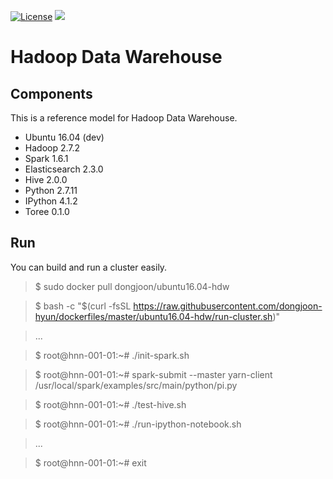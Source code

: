 [![License](https://img.shields.io/badge/license-Apache%202-blue.svg)](LICENSE)
[![](https://badge.imagelayers.io/dongjoon/ubuntu16.04-hdw:latest.svg)](https://imagelayers.io/?images=dongjoon/ubuntu16.04-hdw:latest)

Hadoop Data Warehouse
====================

Components
----------
This is a reference model for Hadoop Data Warehouse.

* Ubuntu 16.04 (dev)
* Hadoop 2.7.2
* Spark 1.6.1
* Elasticsearch 2.3.0
* Hive 2.0.0
* Python 2.7.11
* IPython 4.1.2
* Toree 0.1.0

Run
---
You can build and run a cluster easily.

> $ sudo docker pull dongjoon/ubuntu16.04-hdw

> $ bash -c "$(curl -fsSL https://raw.githubusercontent.com/dongjoon-hyun/dockerfiles/master/ubuntu16.04-hdw/run-cluster.sh)"

> ...

> $ root@hnn-001-01:~# ./init-spark.sh 

> $ root@hnn-001-01:~# spark-submit --master yarn-client /usr/local/spark/examples/src/main/python/pi.py

> $ root@hnn-001-01:~# ./test-hive.sh 

> $ root@hnn-001-01:~# ./run-ipython-notebook.sh

> ...

> $ root@hnn-001-01:~# exit
